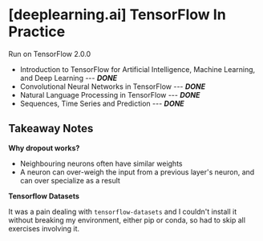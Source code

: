 # [deeplearning.ai] TensorFlow In Practice

Run on TensorFlow 2.0.0

- Introduction to TensorFlow for Artificial Intelligence, Machine Learning, and Deep Learning --- ***DONE***
- Convolutional Neural Networks in TensorFlow --- ***DONE***
- Natural Language Processing in TensorFlow --- ***DONE***
- Sequences, Time Series and Prediction --- ***DONE***

## Takeaway Notes

**Why dropout works?**
- Neighbouring neurons often have similar weights
- A neuron can over-weigh the input from a previous layer's neuron, and can over specialize as a result

**Tensorflow Datasets**

It was a pain dealing with `tensorflow-datasets` and I couldn't install it without breaking my environment, either pip or conda, so had to skip all exercises involving it.
